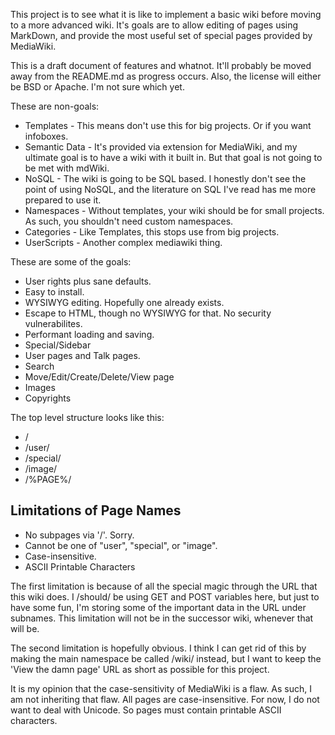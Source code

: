This project is to see what it is like to implement a basic wiki before
moving to a more advanced wiki. It's goals are to allow editing of pages
using MarkDown, and provide the most useful set of special pages provided
by MediaWiki.

This is a draft document of features and whatnot. It'll probably be moved away
from the README.md as progress occurs. Also, the license will either be BSD or
Apache. I'm not sure which yet.

These are non-goals:

* Templates - This means don't use this for big projects. Or if you want 
infoboxes.
* Semantic Data - It's provided via extension for MediaWiki, and my ultimate
goal is to have a wiki with it built in. But that goal is not going to be met
with mdWiki.
* NoSQL - The wiki is going to be SQL based. I honestly don't see the point
of using NoSQL, and the literature on SQL I've read has me more prepared to
use it.
* Namespaces - Without templates, your wiki should be for small projects. As
such, you shouldn't need custom namespaces.
* Categories - Like Templates, this stops use from big projects.
* UserScripts - Another complex mediawiki thing.

These are some of the goals:

* User rights plus sane defaults.
* Easy to install.
* WYSIWYG editing. Hopefully one already exists.
* Escape to HTML, though no WYSIWYG for that. No security vulnerabilites.
* Performant loading and saving.
* Special/Sidebar
* User pages and Talk pages.
* Search
* Move/Edit/Create/Delete/View page
* Images
* Copyrights

The top level structure looks like this:

* /
* /user/
* /special/
* /image/
* /%PAGE%/

## Limitations of Page Names

* No subpages via '/'. Sorry.
* Cannot be one of "user", "special", or "image".
* Case-insensitive.
* ASCII Printable Characters

The first limitation is because of all the special magic through the URL that
this wiki does. I /should/ be using GET and POST variables here, but just to
have some fun, I'm storing some of the important data in the URL under
subnames. This limitation will not be in the successor wiki, whenever that
will be.

The second limitation is hopefully obvious. I think I can get rid of this by
making the main namespace be called /wiki/ instead, but I want to keep the
'View the damn page' URL as short as possible for this project.

It is my opinion that the case-sensitivity of MediaWiki is a flaw. As such,
I am not inheriting that flaw. All pages are case-insensitive. For now, I do
not want to deal with Unicode. So pages must contain printable ASCII
characters.